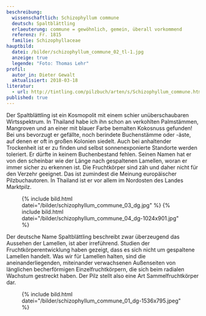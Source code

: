 ```yaml
---
beschreibung:
  wissenschaftlich: Schizophyllum commune
  deutsch: Spaltblättling
  erlaeuterung: commune = gewöhnlich, gemein, überall vorkommend
  referenz: Fr. 1815
  familie: Schizophyllaceae
hauptbild:
  datei: /bilder/schizophyllum_commune_02_tl-1.jpg
  anzeige: true
  legende: "Foto: Thomas Lehr"
profil:
  autor_in: Dieter Gewalt
  aktualisiert: 2018-03-18
literatur:
  - url: http://tintling.com/pilzbuch/arten/s/Schizophyllum_commune.html
published: true
---
```


Der Spaltblättling ist ein Kosmopolit mit einem schier unüberschaubaren Wirtsspektrum. In Thailand habe ich ihn schon an verkohlten Palmstämmen, Mangroven und an einer mit blauer Farbe bemalten Kokosnuss gefunden! Bei uns bevorzugt er gefällte, noch berindete Buchenstämme oder -äste, auf denen er oft in großen Kolonien siedelt. Auch bei anhaltender Trockenheit ist er zu finden und selbst sonnenexponierte Standorte werden toleriert. Er dürfte in keinem Buchenbestand fehlen. Seinen Namen hat er von den scheinbar wie der Länge nach gespaltenen Lamellen, woran er immer sicher zu erkennen ist. Die Fruchtkörper sind zäh und daher nicht für den Verzehr geeignet. Das ist zumindest die Meinung europäischer Pilzbuchautoren. In Thailand ist er vor allem im Nordosten des Landes Marktpilz.

<figure>
  {% include bild.html datei="/bilder/schizophyllum_commune_03_dg.jpg" %}
  {% include bild.html datei="/bilder/schizophyllum_commune_04_dg-1024x901.jpg" %}
</figure>

Der deutsche Name Spaltblättling beschreibt zwar überzeugend das Aussehen der Lamellen, ist aber irreführend. Studien der Fruchtkörperentwicklung haben gezeigt, dass es sich nicht um gespaltene Lamellen handelt. Was wir für Lamellen halten, sind die aneinanderliegenden, miteinander verwachsenen Außenseiten von länglichen becherförmigen Einzelfruchtkörpern, die sich beim radialen Wachstum gestreckt haben. Der Pilz stellt also eine Art Sammelfruchtkörper dar.

<figure>
  {% include bild.html datei="/bilder/schizophyllum_commune_01_dg-1536x795.jpeg" %}
</figure>
